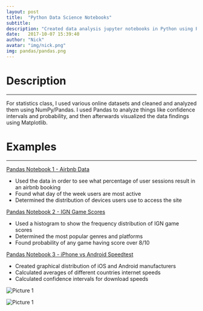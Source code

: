```yaml
---
layout: post
title:  "Python Data Science Notebooks"
subtitle: 
description: "Created data analysis jupyter notebooks in Python using Pandas, NumPy and Matplotlib."
date:   2017-10-07 15:39:40
author: "Nick"
avatar: "img/nick.png"
img: pandas/pandas.png
---
```


# Description
--------------

For statistics class, I used various online datasets and cleaned and analyzed them using NumPy/Pandas. I used Pandas to analyze things like confidence intervals and probability, and then afterwards visualized the data findings using Matplotlib.


# Examples
--------------

[Pandas Notebook 1 - Airbnb Data](https://github.com/nighthawk469/A1_statistics_ipython/blob/master/A1%20Airbnb%20Data.ipynb)

- Used the data in order to see what percentage of user sessions result in an airbnb booking
- Found what day of the week users are most active
- Determined the distribution of devices users use to access the site

[Pandas Notebook 2 - IGN Game Scores](https://github.com/nighthawk469/A2-statistics-ign-game-data/blob/master/A2%20IGN%20Game%20Data.ipynb)

- Used a histogram to show the frequency distribution of IGN game scores
- Determined the most popular genres and platforms
- Found probability of any game having score over 8/10

[Pandas Notebook 3 - iPhone vs Android Speedtest](https://github.com/nighthawk469/A5-statistics-phone-speed/blob/master/A5.ipynb)

- Created graphical distribution of iOS and Android manufacturers
- Calculated averages of different countries internet speeds
- Calculated confidence intervals for download speeds


![Picture 1]({{site.baseurl}}/assets/img/pandas/pandas1.png)

![Picture 1]({{site.baseurl}}/assets/img/pandas/pandas2.png)








